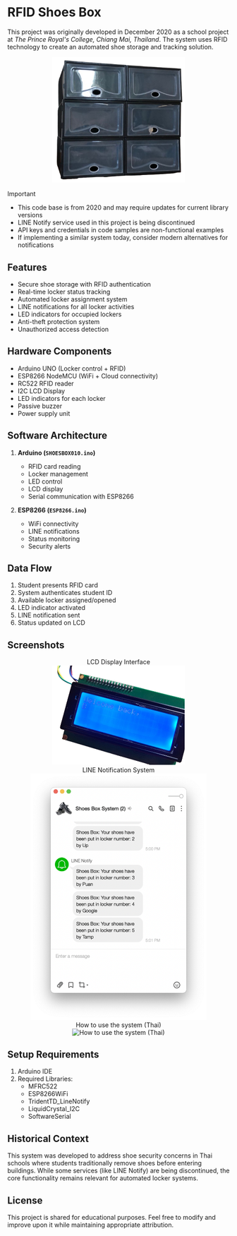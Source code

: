# RFID Shoes Box
This project was originally developed in December 2020 as a school project at *The Prince Royal's College, Chiang Mai, Thailand*. The system uses RFID technology to create an automated shoe storage and tracking solution.

<div align="center">
<img src="Images/shoe-boxes.png" width="300" alt="Shoe-Boxes"/>
</div>

> [!IMPORTANT]
> - This code base is from 2020 and may require updates for current library versions
> - LINE Notify service used in this project is being discontinued
> - API keys and credentials in code samples are non-functional examples
> - If implementing a similar system today, consider modern alternatives for notifications

## Features
- Secure shoe storage with RFID authentication
- Real-time locker status tracking
- Automated locker assignment system
- LINE notifications for all locker activities
- LED indicators for occupied lockers
- Anti-theft protection system
- Unauthorized access detection

## Hardware Components
- Arduino UNO (Locker control + RFID)
- ESP8266 NodeMCU (WiFi + Cloud connectivity)
- RC522 RFID reader
- I2C LCD Display
- LED indicators for each locker
- Passive buzzer
- Power supply unit

## Software Architecture
1. **Arduino (`SHOESBOX010.ino`)**
   - RFID card reading
   - Locker management
   - LED control
   - LCD display
   - Serial communication with ESP8266

2. **ESP8266 (`ESP8266.ino`)**
   - WiFi connectivity
   - LINE notifications
   - Status monitoring
   - Security alerts

## Data Flow
1. Student presents RFID card
2. System authenticates student ID
3. Available locker assigned/opened
4. LED indicator activated
5. LINE notification sent
6. Status updated on LCD

## Screenshots
<div align="center">
   LCD Display Interface
   <div align="center">
<img src="Images/lcd.png" width="300" alt="LCD Interface"/>
</div>
</div>

<div align="center">
   LINE Notification System
   <div align="center">
<img src="Images/line-notification.png" width="400" alt="LINE Notifications"/>
</div>
</div>


<div align="center">
   How to use the system (Thai)
   <div align="center">
<img src="Images/checkin_th_banner.jpg" width="400" alt="How to use the system (Thai)"/>
</div>
</div>

## Setup Requirements
1. Arduino IDE
2. Required Libraries:
   - MFRC522
   - ESP8266WiFi
   - TridentTD_LineNotify
   - LiquidCrystal_I2C
   - SoftwareSerial

## Historical Context
This system was developed to address shoe security concerns in Thai schools where students traditionally remove shoes before entering buildings. While some services (like LINE Notify) are being discontinued, the core functionality remains relevant for automated locker systems.

## License
This project is shared for educational purposes. Feel free to modify and improve upon it while maintaining appropriate attribution.

